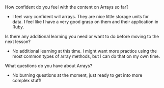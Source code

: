 How confident do you feel with the content on Arrays so far?
- I feel vary confident will arrays. They are nice little storage units for data. I feel like I have a very good grasp on them and their application in Ruby.

Is there any additional learning you need or want to do before moving to the next lesson?
- No additional learning at this time. I might want more practice using the most common types of array methods, but I can do that on my own time.

What questions do you have about Arrays?
- No burning questions at the moment, just ready to get into more complex stuff!